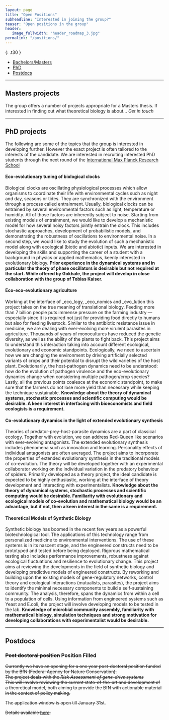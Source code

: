 ```yaml
---
layout: page
title: "Open Positions"
subheadline: "Interested in joining the group?"
teaser: "Open positions in the group"
header:
   image_fullwidth: "header_roadmap_3.jpg"
permalink: "/positions/"
---
```


{: .t30 }

- [Bachelors/Masters](#masters)
- [PhD](#phd)
- [Postdocs](#postdocs)

---

## Masters projects <a name="masters"></a>

The group offers a number of projects appropriate for a Masters thesis. If interested in finding out what theoretical biology is about...
*Get in touch*

---

## PhD projects <a name="phd"></a>

<!--The IMPRS (International Max Planck Research School) PhD positions have been announced for the year 2020 [here](https://www.evolbio.mpg.de/3017297/application).

If you wish to apply through the portal our group offers three **theory** projects.-->

The following are some of the topics that the group is interested in developing further. However the exact project is often tailored to the interests of the candidate. We are interested in recruiting interested PhD students through the next round of the [International Max Planck Research School](https://www.evolbio.mpg.de/3017297/application)

#### Eco-evolutionary tuning of biological clocks

Biological clocks are oscillating physiological processes which allow organisms to coordinate their life with environmental cycles such as night and day, seasons or tides. They are synchronized with the environment through a process called entrainment. Usually, biological clocks can be entrained by several environmental factors such as light, temperature or humidity. All of those factors are inherently subject to noise. Starting from existing models of entrainment, we would like to develop a mechanistic model for how several noisy factors jointly entrain the clock. This includes stochastic approaches, development of probabilistic models, and demonstrating the robustness of oscillations to environmental noise. In a second step, we would like to study the evolution of such a mechanistic model along with ecological (biotic and abiotic) inputs. We are interested in developing the skills and supporting the career of a student with a background in physics or applied mathematics, keenly interested in evolutionary biology. **Prior experience in the dynamical systems and in particular the theory of phase oscillators is desirable but not required at the start. While offered by Gokhale, the project will develop in close collaboration with the group of Tobias Kaiser.**

#### Eco-eco-evolutionary agriculture

Working at the interface of _eco_logy, _eco_nomics and _evo_lution this project takes on the true meaning of translational biology. Feeding more than 7 billion people puts immense pressure on the farming industry — especially since it is required not just for providing food directly to humans but also for feeding livestock. Similar to the antibiotic resistance issue in medicine, we are dealing with ever-evolving more virulent parasites in agriculture. Thousands of years of monocultures have reduced the genetic diversity, as well as the ability of the plants to fight back. This project aims to understand this interaction taking into account different ecological, evolutionary and economic standpoints. Ecologically, we need to ascertain how we are changing the environment by driving artificially selected variants of crops and their potential to disrupt the wild varieties of the host plant. Evolutionarily, the host-pathogen dynamics need to be understood: how do the evolution of pathogen virulence and the eco-evolutionary dynamics change when considering multiple pathogen/crop species? Lastly, all the previous points coalesce at the economic standpoint, to make sure that the farmers do not lose more yield than necessary while keeping the technique sustainable.  **Knowledge about the theory of dynamical systems, stochastic processes and scientific computing would be desirable. A keen interest in interfacing with bioeconomists and field ecologists is a requirement.**

#### Co-evolutionary dynamics in the light of extended evolutionary synthesis

Theories of predator-prey-host-parasite dynamics are a part of classical ecology. Together with evolution, we can address Red-Queen like scenarios with ever-evolving antagonists. The extended evolutionary synthesis includes phenomena such as innovation and learning. Personality effects of individual antagonists are often averaged.
The project aims to incorporate the properties of extended evolutionary synthesis in the traditional models of co-evolution.
The theory will be developed together with an experimental collaborator working on the individual variation in the predatory behaviour of spiders. Primarily developed as a theory project, the ideal candidate is expected to be highly enthusiastic, working at the interface of theory development and interacting with experimentalists.
**Knowledge about the theory of dynamical systems, stochastic processes and scientific computing would be desirable. Familiarity with evolutionary and ecological models of co-evolution and mathematical biology would be an advantage, but if not, then a keen interest in the same is a requirement.**

#### Theoretical Models of Synthetic Biology

Synthetic biology has boomed in the recent few years as a powerful biotechnological tool. The applications of this technology range from personalized medicine to environmental interventions. The use of these systems is in its nascent stage, and the engineered constructs need to be prototyped and tested before being deployed. Rigorous mathematical testing also includes performance improvements, robustness against ecological fluctuations and resilience to evolutionary change.
This project aims at reviewing the developments in the field of synthetic biology and developing predictive models of engineered constructs.
By reworking and building upon the existing models of gene-regulatory networks, control theory and ecological interactions (mutualists, parasites), the project aims to identify the minimal necessary components to build a self-sustaining community.
The analysis, therefore, spans the dynamics from within a cell to a population of cells. Using information from engineered systems such as Yeast and E.coli, the project will involve developing models to be tested in the lab.
**Knowledge of microbial community assembly, familiarity with mathematical biology, simulation techniques and strong motivation for developing collaborations with experimentalist would be desirable.**

---
## Postdocs <a name="postdocs"></a>

### ~~Post doctoral position~~ Position Filled

~~Currently we have an opening for a one year post-doctoral position funded by the BfN (Federal Agency for Nature Conservation).  
The project deals with the *Risk Assessment of gene-drive systems*  
This will involve reviewing the current state-of-the-art and development of a theoretical model, both aiming to provide the BfN with actionable material in the context of policy making.~~

~~The application window is open till January 31st.~~

~~Details available [here](https://www.mpg.de/12552737/postdoc-gene-drive-risk-assessment).~~

<!--
* [<s>Add schema.org Markup for Videos</s>](https://support.google.com/webmasters/answer/2413309?hl=en)
* [<s>Submit <em>Feeling Responsive</em> to jekyllthemes.org</s>](http://jekyllthemes.org/themes/feeling-responsive/)
* <s>Use `style` in front matter to inject css-styles into `<head></s>
* <s>Add include to loop through collections</s>
* <s>Now with optional caption for header</s>
* [<s>Refined humans.txt</s>](http://humanstxt.org/)
* [<s>Produce an introduction video to showcase *Feeling Responsive*</s>](https://www.youtube.com/embed/3b5zCFSmVvU)
* [<s>Additional header with text</s>]({{ site.url }}{{ site.baseurl }}/headers/)
* <s>Added Google Analtics support</s>
* [<s>Add redirection layout by KanishkKanishk</s>](http://codingtips.kanishkkunal.in/redirects-jekyll-github-pages/)
* <s>Convert Foundation Sass to use native Jekyll Sass support</s>
* <s>Optimize HTML and use Schema.org-Attributes › http://schema.org/Article</s>
* <s>Disqus comments</s>
* <s>Rework `list-entries.html` › now language ready</s>
* [<s>Create custom 404.html-webpage</s>](https://help.github.com/articles/custom-404-pages/)
* <s>Add simple search box with Google</s>
* <s>Alternative non-landscape header</s>
* <s>Patterns for header</s>
* <s>Clean up color scheme and highlighting colors</s>
* <s>Make theme translation ready</s>
* [<s>Add draft-templates for new pages/posts</s>](https://github.com/Phlow/feeling-responsive/tree/gh-pages/_drafts)
* [<s>Step-by-Step-Guide to customize *Feeling Responsive*</s>]({{ site.url }}{{ site.baseurl }}/getting-started/)
* [<s>Video-Post-Format to feature videos in a huge way</s>]({{ site.url }}{{ site.baseurl }}/design/video/)
* <s>Title and captions for images</s>
* <s>SEO › Add metadescription to header.html and front matter</s>
* [<s>Adding Open Graph for Jekyll</s>](https://gist.github.com/pathawks/1406355)
* [<s>Gallery Post Example</s>]({{ site.url }}{{ site.baseurl }}/design/gallery/)
* [<s>Adding pagination</s>](http://jekyllrb.com/docs/pagination/) -->
